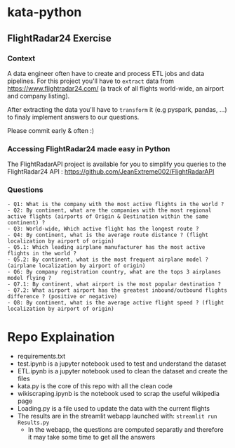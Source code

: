# kata-python

## FlightRadar24 Exercise

### Context
A data engineer often have to create and process ETL jobs and data pipelines.
For this project you'll have to ``extract`` data from https://www.flightradar24.com/ (a track of all flights world-wide, an airport and company listing).

After extracting the data you'll have to ``transform`` it (e.g pyspark, pandas, ...) to finaly implement answers to our questions.

Please commit early & often :)

### Accessing FlightRadar24 made easy in Python
The FlightRadarAPI project is available for you to simplify you queries to the FlightRadar24 API : https://github.com/JeanExtreme002/FlightRadarAPI 

### Questions

    - Q1: What is the company with the most active flights in the world ?
    - Q2: By continent, what are the companies with the most regional active flights (airports of Origin & Destination within the same continent) ?
    - Q3: World-wide, Which active flight has the longest route ?
    - Q4: By continent, what is the average route distance ? (flight localization by airport of origin)
    - Q5.1: Which leading airplane manufacturer has the most active flights in the world ?
    - Q5.2: By continent, what is the most frequent airplane model ? (airplane localization by airport of origin)
    - Q6: By company registration country, what are the tops 3 airplanes model flying ?
    - Q7.1: By continent, what airport is the most popular destination ?
    - Q7.2: What airport airport has the greatest inbound/outbound flights difference ? (positive or negative)
    - Q8: By continent, what is the average active flight speed ? (flight localization by airport of origin)

# Repo Explaination

- requirements.txt 
- test.ipynb is a jupyter notebook used to test and understand the dataset
- ETL.ipynb is a jupyter notebook used to clean the dataset and create the files
- kata.py is the core of this repo with all the clean code
- wikiscraping.ipynb is the notebook used to scrap the useful wikipedia page
- Loading.py is a file used to update the data with the current flights
- The results are in the streamlit webapp launched with: ```streamlit run Results.py```
    - In the webapp, the questions are computed separatly and therefore it may take some time to get all the answers